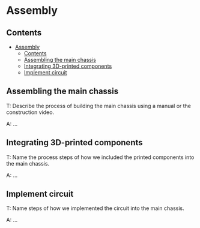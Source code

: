 # Assembly

## Contents

- [Assembly](#assembly)
  - [Contents](#contents)
  - [Assembling the main chassis](#assembling-the-main-chassis)
  - [Integrating 3D-printed components](#integrating-3d-printed-components)
  - [Implement circuit](#implement-circuit)

## Assembling the main chassis

T: Describe the process of building the main chassis using a manual or the construction video.

A: ...

## Integrating 3D-printed components

T: Name the process steps of how we included the printed components into the main chassis.

A: ...

## Implement circuit

T: Name steps of how we implemented the circuit into the main chassis.

A: ...
